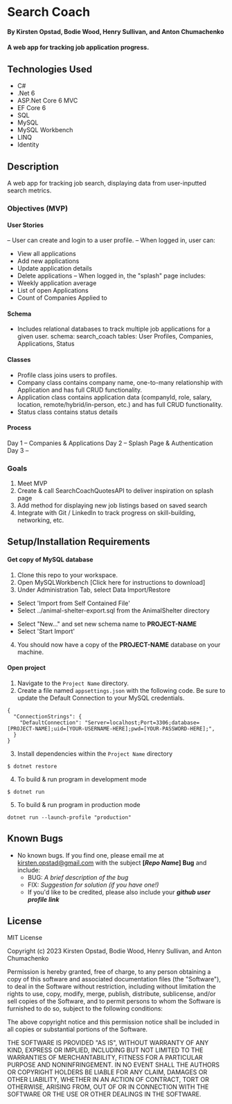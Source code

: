 # Search Coach

#### By Kirsten Opstad, Bodie Wood, Henry Sullivan, and Anton Chumachenko

#### A web app for tracking job application progress.

## Technologies Used

* C#
* .Net 6
* ASP.Net Core 6 MVC
* EF Core 6
* SQL
* MySQL
* MySQL Workbench
* LINQ
* Identity

## Description

A web app for tracking job search, displaying data from user-inputted search metrics.

### Objectives (MVP)

#### User Stories
– User can create and login to a user profile.
– When logged in, user can:
  - View all applications 
  - Add new applications
  - Update application details
  - Delete applications
– When logged in, the "splash" page includes:
  - Weekly application average
  - List of open Applications
  - Count of Companies Applied to

#### Schema
* Includes relational databases to track multiple job applications for a given user.
  schema: search_coach
  tables: User Profiles, Companies, Applications, Status
#### Classes
* Profile class joins users to profiles.
* Company class contains company name, one-to-many relationship with Application and has full CRUD functionality.
* Application class contains application data (companyId, role, salary, location, remote/hybrid/in-person, etc.) and has full CRUD functionality.
* Status class contains status details

<!-- ![Screenshot of Databases](imagelink) -->

<!-- [Link to operational site](http://www.kirstenopstad.github.com/<REPOSITORY NAME>) -->

#### Process

Day 1 – Companies & Applications 
Day 2 – Splash Page & Authentication
Day 3 – 

### Goals
1. Meet MVP
2. Create & call SearchCoachQuotesAPI to deliver inspiration on splash page
3. Add method for displaying new job listings based on saved search
4. Integrate with Git / LinkedIn to track progress on skill-building, networking, etc.

## Setup/Installation Requirements

#### Get copy of MySQL database
1. Clone this repo to your workspace.
2. Open MySQLWorkbench [Click here for instructions to download]
3. Under Administration Tab, select Data Import/Restore
  * Select 'Import from Self Contained File'
  * Select ../animal-shelter-export.sql from the AnimalShelter directory
  <!-- ![Screenshot of MySQL Import Settings](INSERT SCREENSHOT LINK) -->
  * Select "New..." and set new schema name to **PROJECT-NAME**
  * Select 'Start Import'
4. You should now have a copy of the **PROJECT-NAME** database on your machine.

#### Open project
1. Navigate to the `Project Name` directory.
2. Create a file named `appsettings.json` with the following code. Be sure to update the Default Connection to your MySQL credentials.
```
{
  "ConnectionStrings": {
    "DefaultConnection": "Server=localhost;Port=3306;database=[PROJECT-NAME];uid=[YOUR-USERNAME-HERE];pwd=[YOUR-PASSWORD-HERE];",
  }
}
```
3. Install dependencies within the `Project Name` directory
```
$ dotnet restore
````

4. To build & run program in development mode 
 ```
 $ dotnet run
 ```

5. To build & run program in production mode 
 ```
 dotnet run --launch-profile "production"
 ```

## Known Bugs

* No known bugs. If you find one, please email me at kirsten.opstad@gmail.com with the subject **[_Repo Name_] Bug** and include:
  * BUG: _A brief description of the bug_
  * FIX: _Suggestion for solution (if you have one!)_
  * If you'd like to be credited, please also include your **_github user profile link_**

## License

MIT License

Copyright (c) 2023 Kirsten Opstad, Bodie Wood, Henry Sullivan, and Anton Chumachenko

Permission is hereby granted, free of charge, to any person obtaining a copy of this software and associated documentation files (the "Software"), to deal in the Software without restriction, including without limitation the rights to use, copy, modify, merge, publish, distribute, sublicense, and/or sell copies of the Software, and to permit persons to whom the Software is furnished to do so, subject to the following conditions:

The above copyright notice and this permission notice shall be included in all copies or substantial portions of the Software.

THE SOFTWARE IS PROVIDED "AS IS", WITHOUT WARRANTY OF ANY KIND, EXPRESS OR IMPLIED, INCLUDING BUT NOT LIMITED TO THE WARRANTIES OF MERCHANTABILITY, FITNESS FOR A PARTICULAR PURPOSE AND NONINFRINGEMENT. IN NO EVENT SHALL THE AUTHORS OR COPYRIGHT HOLDERS BE LIABLE FOR ANY CLAIM, DAMAGES OR OTHER LIABILITY, WHETHER IN AN ACTION OF CONTRACT, TORT OR OTHERWISE, ARISING FROM, OUT OF OR IN CONNECTION WITH THE SOFTWARE OR THE USE OR OTHER DEALINGS IN THE SOFTWARE.
